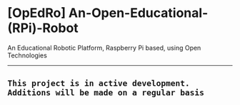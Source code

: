 # [OpEdRo] An-Open-Educational-(RPi)-Robot
An Educational Robotic Platform, Raspberry Pi based, using Open Technologies

---
`This project is in active development. Additions will be made on a regular basis`
---



